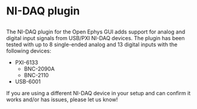 # NI-DAQ plugin

## 

The NI-DAQ plugin for the Open Ephys GUI adds support for analog and digital input signals from USB/PXI NI-DAQ devices. The plugin has been tested with up to 8 single-ended analog and 13 digital inputs with the following devices:

* PXI-6133 
  * BNC-2090A
  * BNC-2110
* USB-6001

If you are using a different NI-DAQ device in your setup and can confirm it works and/or has issues, please let us know! 
